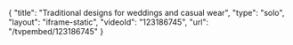 {
    "title": "Traditional designs for weddings and casual wear",
    "type": "solo",
    "layout": "iframe-static",
    "videoId": "123186745",
    "url": "\/tvpembed\/123186745"
}